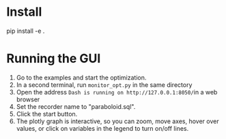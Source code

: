 # Install

pip install -e .

# Running the GUI

1. Go to the examples and start the optimization.
2. In a second terminal, run `monitor_opt.py` in the same directory
3. Open the address `Dash is running on http://127.0.0.1:8050/`in a web browser
4. Set the recorder name to "paraboloid.sql".
5. Click the start button.
6. The plotly graph is interactive, so you can zoom, move axes, hover over values, or click on variables in the legend to turn on/off lines.
